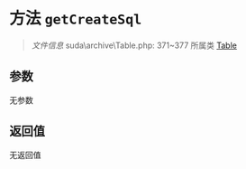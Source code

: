 # 方法 `getCreateSql`

> *文件信息* suda\archive\Table.php: 371~377
> 所属类 [Table](../Table.md)




## 参数


无参数


## 返回值

无返回值
